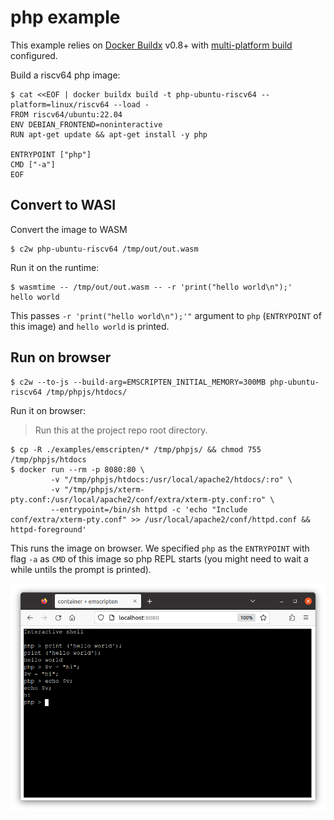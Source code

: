 # php example

This example relies on [Docker Buildx](https://docs.docker.com/build/install-buildx/) v0.8+ with [multi-platform build](https://docs.docker.com/build/building/multi-platform/) configured.

Build a riscv64 php image:

```console
$ cat <<EOF | docker buildx build -t php-ubuntu-riscv64 --platform=linux/riscv64 --load -
FROM riscv64/ubuntu:22.04
ENV DEBIAN_FRONTEND=noninteractive
RUN apt-get update && apt-get install -y php

ENTRYPOINT ["php"]
CMD ["-a"]
EOF
```

## Convert to WASI

Convert the image to WASM

```
$ c2w php-ubuntu-riscv64 /tmp/out/out.wasm
```

Run it on the runtime:

```
$ wasmtime -- /tmp/out/out.wasm -- -r 'print("hello world\n");'
hello world
```

This passes `-r 'print("hello world\n");'"` argument to `php` (`ENTRYPOINT` of this image) and `hello world` is printed.

## Run on browser

```
$ c2w --to-js --build-arg=EMSCRIPTEN_INITIAL_MEMORY=300MB php-ubuntu-riscv64 /tmp/phpjs/htdocs/
```

Run it on browser:

> Run this at the project repo root directory.

```
$ cp -R ./examples/emscripten/* /tmp/phpjs/ && chmod 755 /tmp/phpjs/htdocs
$ docker run --rm -p 8080:80 \
         -v "/tmp/phpjs/htdocs:/usr/local/apache2/htdocs/:ro" \
         -v "/tmp/phpjs/xterm-pty.conf:/usr/local/apache2/conf/extra/xterm-pty.conf:ro" \
         --entrypoint=/bin/sh httpd -c 'echo "Include conf/extra/xterm-pty.conf" >> /usr/local/apache2/conf/httpd.conf && httpd-foreground'
```

This runs the image on browser.
We specified `php` as the `ENTRYPOINT` with flag `-a` as `CMD` of this image so php REPL starts (you might need to wait a while untils the prompt is printed).

![php with emscripten](../../docs/images/php-hello.png)
